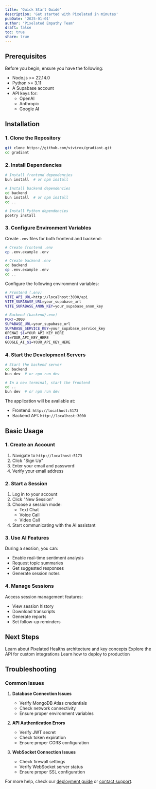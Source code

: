 ```yaml
---
title: 'Quick Start Guide'
description: 'Get started with Pixelated in minutes'
pubDate: '2025-01-01'
author: 'Pixelated Empathy Team'
draft: false
toc: true
share: true
---
```


## Prerequisites

Before you begin, ensure you have the following:

- Node.js >= 22.14.0
- Python >= 3.11
- A Supabase account
- API keys for:
  - OpenAI
  - Anthropic
  - Google AI

## Installation

### 1. Clone the Repository

```bash
git clone https://github.com/vivirox/gradiant.git
cd gradiant
```

### 2. Install Dependencies

```bash
# Install frontend dependencies
bun install  # or npm install

# Install backend dependencies
cd backend
bun install  # or npm install
cd ..

# Install Python dependencies
poetry install
```

### 3. Configure Environment Variables

Create `.env` files for both frontend and backend:

```bash
# Create frontend .env
cp .env.example .env

# Create backend .env
cd backend
cp .env.example .env
cd ..
```

Configure the following environment variables:

```bash
# Frontend (.env)
VITE_API_URL=http://localhost:3000/api
VITE_SUPABASE_URL=your_supabase_url
VITE_SUPABASE_ANON_KEY=your_supabase_anon_key

# Backend (backend/.env)
PORT=3000
SUPABASE_URL=your_supabase_url
SUPABASE_SERVICE_KEY=your_supabase_service_key
OPENAI_$1=YOUR_API_KEY_HERE
$1=YOUR_API_KEY_HERE
GOOGLE_AI_$1=YOUR_API_KEY_HERE
```

### 4. Start the Development Servers

```bash
# Start the backend server
cd backend
bun dev  # or npm run dev

# In a new terminal, start the frontend
cd ..
bun dev  # or npm run dev
```

The application will be available at:

- Frontend: `http://localhost:5173`
- Backend API: `http://localhost:3000`

## Basic Usage

### 1. Create an Account

1. Navigate to `http://localhost:5173`
2. Click "Sign Up"
3. Enter your email and password
4. Verify your email address

### 2. Start a Session

1. Log in to your account
2. Click "New Session"
3. Choose a session mode:
   - Text Chat
   - Voice Call
   - Video Call
4. Start communicating with the AI assistant

### 3. Use AI Features

During a session, you can:

- Enable real-time sentiment analysis
- Request topic summaries
- Get suggested responses
- Generate session notes

### 4. Manage Sessions

Access session management features:

- View session history
- Download transcripts
- Generate reports
- Set follow-up reminders

## Next Steps

<CardGroup>
  <Card title="Core Concepts" icon="book" href="/core/architecture">
    Learn about Pixelated Healths architecture and key concepts
  </Card>
  <Card
    title="API Documentation"
    icon="code"
    href="/api-reference/introduction"
  >
    Explore the API for custom integrations
  </Card>
  <Card title="Deployment Guide" icon="server" href="/deployment/requirements">
    Learn how to deploy to production
  </Card>
</CardGroup>

## Troubleshooting

### Common Issues

1. **Database Connection Issues**

   - Verify MongoDB Atlas credentials
   - Check network connectivity
   - Ensure proper environment variables

2. **API Authentication Errors**

   - Verify JWT secret
   - Check token expiration
   - Ensure proper CORS configuration

3. **WebSocket Connection Issues**
   - Check firewall settings
   - Verify WebSocket server status
   - Ensure proper SSL configuration

For more help, check our [deployment guide](/deployment/requirements) or [contact support](mailto:support@gemcity.xyz).
